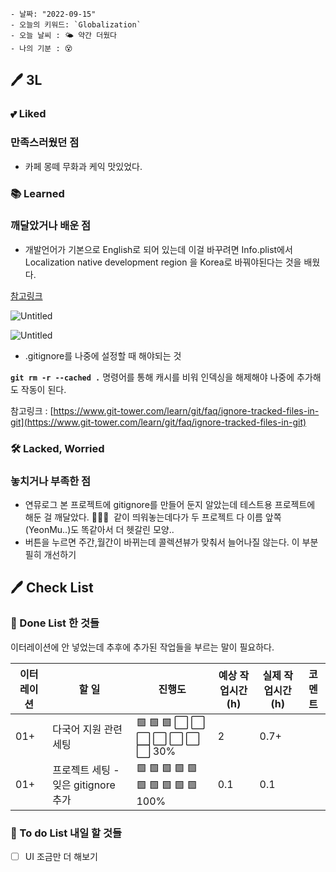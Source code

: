 ```
- 날짜: "2022-09-15"
- 오늘의 키워드: `Globalization`
- 오늘 날씨 : 🌤 약간 더웠다 
- 나의 기분 : 😵
```

## 🖊 3L

### 💕 Liked

### 만족스러웠던 점

- 카페 몽떼 무화과 케익 맛있었다.

### 📚 Learned

### 깨달았거나 배운 점

- 개발언어가 기본으로 English로 되어 있는데 이걸 바꾸려면 Info.plist에서 Localization native development region 을 Korea로 바꿔야된다는 것을 배웠다.

 [참고링크](https://yannichoongs.tistory.com/231)

![Untitled](https://s3-us-west-2.amazonaws.com/secure.notion-static.com/8284ea81-f666-4d78-888d-90abe9ed2e35/Untitled.png)

![Untitled](https://s3-us-west-2.amazonaws.com/secure.notion-static.com/cf055ea1-c16e-404f-807a-3a44b4a4c133/Untitled.png)

- .gitignore를 나중에 설정할 때 해야되는 것

**`git rm -r --cached .`**  명령어를 통해 캐시를 비워 인덱싱을 해제해야 나중에 추가해도 작동이 된다. 

참고링크 : [https://www.git-tower.com/learn/git/faq/ignore-tracked-files-in-git](https://www.git-tower.com/learn/git/faq/ignore-tracked-files-in-git)

### 🛠 Lacked, Worried

### 놓치거나 부족한 점

- 연뮤로그 본 프로젝트에 gitignore를 만들어 둔지 알았는데 테스트용 프로젝트에 해둔 걸 깨달았다. 🤦🏻‍♀️  같이 띄워놓는데다가 두 프로젝트 다 이름 앞쪽(YeonMu..)도 똑같아서 더 헷갈린 모양..
- 버튼을 누르면 주간,월간이 바뀌는데 콜렉션뷰가 맞춰서 늘어나질 않는다. 이 부분 필히 개선하기

## 🖊 Check List

### 🧸 Done List 한 것들

이터레이션에 안 넣었는데 추후에 추가된 작업들을 부르는 말이 필요하다.

| 이터레이션 | 할 일 | 진행도 | 예상 작업시간(h) | 실제 작업시간(h) | 코멘트 |
| --- | --- | --- | --- | --- | --- |
| 01+ | 다국어 지원 관련 세팅 | 🟩 🟩 🟩 ⬜️ ⬜️ ⬜️ ⬜️ ⬜️ ⬜️ ⬜️ 30% | 2 | 0.7+ |  |
| 01+ | 프로젝트 세팅 - 잊은 gitignore 추가 | 🟩 🟩 🟩 🟩 🟩 🟩 🟩 🟩 🟩 🟩100% | 0.1 | 0.1 |  |

### 📌 To do List 내일 할 것들

- [ ]  UI 조금만 더 해보기
